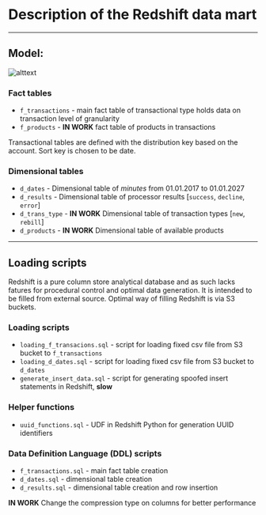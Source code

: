 # Description of the Redshift data mart

____

## Model:

![alttext](https://bitbucket.org/sixcrm/sixcrmserverless/src/5aecb04a2e88a370caf9fd20d179de6acc1212f5/model/redshift/?at=enableanalytics/datamart.png)

### Fact tables
* `f_transactions` - main fact table of transactional type holds data on transaction level of granularity
* `f_products` - **IN WORK** fact table of products in transactions

Transactional tables are defined with the distribution key based on the account.
Sort key is chosen to be date.

### Dimensional tables
* `d_dates` - Dimensional table of *minutes* from 01.01.2017 to 01.01.2027
* `d_results` - Dimensional table of processor results [`success`, `decline`, `error`]
* `d_trans_type` - **IN WORK** Dimensional table of transaction types [`new`, `rebill`]
* `d_products` - **IN WORK** Dimensional table of available products

---
## Loading scripts

Redshift is a pure column store analytical database and as such lacks fatures for procedural control and optimal data generation. It is intended to be filled from external source. Optimal way of filling Redshift is via S3 buckets.

### Loading scripts
* `loading_f_transacions.sql` - script for loading fixed csv file from S3 bucket to  `f_transactions`
* `loading_d_dates.sql` - script for loading fixed csv file from S3 bucket to  `d_dates`
* `generate_insert_data.sql` - script for generating spoofed insert statements in Redshift, **slow**

### Helper functions
* `uuid_functions.sql` - UDF in Redshift Python for generation UUID identifiers

### Data Definition Language (DDL) scripts
* `f_transactions.sql` - main fact table creation
* `d_dates.sql` - dimensional table creation
* `d_results.sql` - dimensional table creation and row insertion

**IN WORK** Change the compression type on columns for better performance
